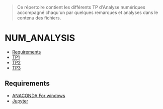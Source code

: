 > Ce répertoire contient les différents TP d'Analyse numériques  accompagné chaqu'un par quelques remarques et analyses dans le contenu des fichiers.
# NUM_ANALYSIS
<!-- START doctoc generated TOC please keep comment here to allow auto update -->
<!-- DON'T EDIT THIS SECTION, INSTEAD RE-RUN doctoc TO UPDATE -->


- [Requirements](#requirements)
- [TP1][TP1]
- [TP2][TP2]
- [TP3][TP3]


<!-- END doctoc generated TOC please keep comment here to allow auto update -->


## Requirements

* [ANACONDA For windows][ANACONDA] 
* [Jupyter][Jup]



[ANACONDA]: https://www.anaconda.com/products/individual
[Jup]: https://jupyter.org/
[TP1]: https://github.com/nadabenkassem/Num_Analysis/blob/main/TP1_Nada.ipynb
[TP2]: https://github.com/nadabenkassem/Num_Analysis/blob/main/TP2_E.ipynb
[TP3]: https://github.com/nadabenkassem/Num_Analysis/blob/main/TP3.ipynb








